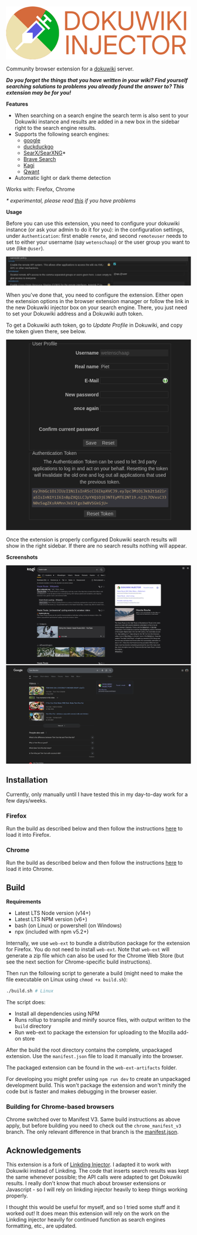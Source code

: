![logo](/icons/logo_full.png)

Community browser extension for a [dokuwiki](https://www.dokuwiki.org/dokuwiki) server.

***Do you forget the things that you have written in your wiki? Find yourself searching solutions to problems you already found the answer to? This extension may be for you!***

**Features**

- When searching on a search engine the search term is also sent to your Dokuwiki instance and results are added in a new box in the sidebar right to the search engine results.
- Supports the following search engines:
  - [google](https://www.google.com/)
  - [duckduckgo](https://duckduckgo.com/)
  - [SearX/SearXNG](https://duckduckgo.com/)*
  - [Brave Search](https://search.brave.com/)
  - [Kagi](https://kagi.com/)
  - [Qwant](https://www.qwant.com/)
- Automatic light or dark theme detection

Works with: Firefox, Chrome

_\* experimental, please read [this](https://github.com/Fivefold/linkding-injector/wiki/SearX-SearXNG-support) if you have problems_

**Usage**

Before you can use this extension, you need to configure your dokuwiki instance (or ask your admin to do it for you): in the configuration settings, under `Authentication`: first enable `remote`, and second `remoteuser` needs to set to either your username (say `wetenschaap`) or the user group you want to use (like `@user`).

![dokuwiki config](/docs/dokuwiki-settings.png)

When you've done that, you need to configure the extension. Either open the extension options in the browser extension manager or follow the link in the new Dokuwiki injector box on your search engine. There, you just need to set your Dokuwiki address and a Dokuwiki auth token.

To get a Dokuwiki auth token, go to *Update Profile* in Dokuwiki, and copy the token given there, see below.

![dokuwiki auth](/docs/dokuwiki-authtoken.png)

Once the extension is properly configured Dokuwiki search results will show in the right sidebar. If there are no search results nothing will appear.

**Screenshots**

![kagi](/docs/kagi.png "Kagi")
![google](/docs/google.png "Google")

## Installation

Currently, only manually until I have tested this in my day-to-day work for a few days/weeks.

### Firefox

Run the build as described below and then follow the instructions [here](https://developer.mozilla.org/en-US/docs/Mozilla/Add-ons/WebExtensions/Your_first_WebExtension#installing) to load it into Firefox.

### Chrome

Run the build as described below and then follow the instructions [here](https://developer.chrome.com/docs/extensions/mv3/getstarted/#manifest) to load it into Chrome.

## Build

**Requirements**
- Latest LTS Node version (v14+)
- Latest LTS NPM version (v6+)
- bash (on Linux) or powershell (on Windows)
- npx (included with npm v5.2+)

Internally, we use `web-ext` to bundle a distribution package for the extension for Firefox. You do not need to install `web-ext`. Note that `web-ext` will generate a zip file which can also be used for the Chrome Web Store (but see the next section for Chrome-specific build instructions).

Then run the following script to generate a build (might need to make the file executable on Linux using `chmod +x build.sh`):

```bash
./build.sh # Linux
```

The script does:

- Install all dependencies using NPM
- Runs rollup to transpile and minify source files, with output written to the `build` directory
- Run web-ext to package the extension for uploading to the Mozilla add-on store

After the build the root directory contains the complete, unpackaged extension. Use the `manifest.json` file to load it manually into the browser.

The packaged extension can be found in the `web-ext-artifacts` folder.

For developing you might prefer using `npm run dev` to create an unpackaged development build. This won't package the extension and won't minify the code but is faster and makes debugging in the browser easier.

### Building for Chrome-based browsers

Chrome switched over to Manifest V3. Same build instructions as above apply, but before building you need to check out the `chrome_manifest_v3` branch. The only relevant difference in that branch is the [manifest.json](https://github.com/Fivefold/linkding-injector/blob/master/manifest.json).

## Acknowledgements

This extension is a fork of [Linkding Injector](https://github.com/Fivefold/linkding-injector/). I adapted it to work with Dokuwiki instead of Linkding. The code that inserts search results was kept the same whenever possible; the API calls were adapted to get Dokuwiki results. I really don't know that much about browser extensions or Javascript - so I will rely on linkding injector heavily to keep things working properly.

I thought this would be useful for myself, and so I tried some stuff and it worked out! It does mean this extension will rely on the work on the Linkding injector heavily for continued function as search engines formatting, etc., are updated.
